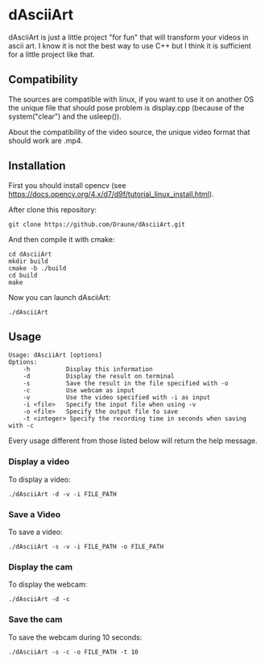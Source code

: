 # dAsciiArt
dAsciiArt is just a little project "for fun" that will transform your videos in ascii art. I know it is not the best way to use C++ but I think it is sufficient for a little project like that.
## Compatibility
The sources are compatible with linux, if you want to use it on another OS the unique file that should pose problem is display.cpp (because of the system("clear") and the usleep()).

About the compatibility of the video source, the unique video format that should work are .mp4.
## Installation
First you should install opencv (see https://docs.opencv.org/4.x/d7/d9f/tutorial_linux_install.html).

After clone this repository:
```
git clone https://github.com/Draune/dAsciiArt.git
```
And then compile it with cmake:
```
cd dAsciiArt
mkdir build
cmake -b ./build
cd build 
make
```
Now you can launch dAsciiArt:
```
./dAsciiArt
```
## Usage
```
Usage: dAsciiArt [options]
Options:
    -h          Display this information
    -d          Display the result on terminal
    -s          Save the result in the file specified with -o
    -c          Use webcam as input
    -v          Use the video specified with -i as input
    -i <file>   Specify the input file when using -v
    -o <file>   Specify the output file to save
    -t <integer> Specify the recording time in seconds when saving with -c
```

Every usage different from those listed below will return the help message.
### Display a video
To display a video:
```
./dAsciiArt -d -v -i FILE_PATH
```
### Save a Video
To save a video:
```
./dAsciiArt -s -v -i FILE_PATH -o FILE_PATH
```
### Display the cam
To display the webcam:
```
./dAsciiArt -d -c
```
### Save the cam
To save the webcam during 10 seconds:
```
./dAsciiArt -s -c -o FILE_PATH -t 10
```

